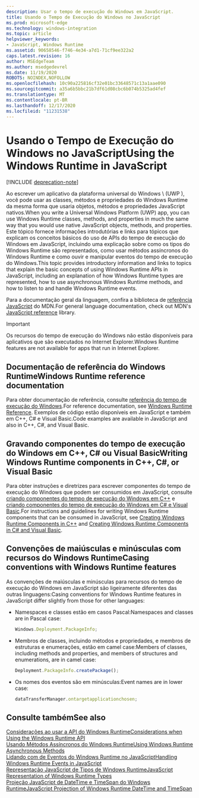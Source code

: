 ```yaml
---
description: Usar o tempo de execução do Windows em JavaScript.
title: Usando o Tempo de Execução do Windows no JavaScript
ms.prod: microsoft-edge
ms.technology: windows-integration
ms.topic: article
helpviewer_keywords:
- JavaScript, Windows Runtime
ms.assetid: 90658546-f746-4e34-a7d1-71cf9ee322a2
caps.latest.revision: 16
author: MSEdgeTeam
ms.author: msedgedevrel
ms.date: 11/19/2020
ROBOTS: NOINDEX,NOFOLLOW
ms.openlocfilehash: 10c90a225816cf32e01bc33648571c13a1aae090
ms.sourcegitcommit: a35a6b5bbc21b7df61d08cbc6b074b5325ad4fef
ms.translationtype: MT
ms.contentlocale: pt-BR
ms.lasthandoff: 12/17/2020
ms.locfileid: "11231538"
---
```

# <span data-ttu-id="c4d71-103">Usando o Tempo de Execução do Windows no JavaScript</span><span class="sxs-lookup"><span data-stu-id="c4d71-103">Using the Windows Runtime in JavaScript</span></span>  

[!INCLUDE [deprecation-note](../includes/legacy-edge-note.md)]  

<span data-ttu-id="c4d71-104">Ao escrever um aplicativo da plataforma universal do Windows \ (UWP \), você pode usar as classes, métodos e propriedades do Windows Runtime da mesma forma que usaria objetos, métodos e propriedades JavaScript nativos.</span><span class="sxs-lookup"><span data-stu-id="c4d71-104">When you write a Universal Windows Platform \(UWP\) app, you can use Windows Runtime classes, methods, and properties in much the same way that you would use native JavaScript objects, methods, and properties.</span></span>  <span data-ttu-id="c4d71-105">Este tópico fornece informações introdutórias e links para tópicos que explicam os conceitos básicos do uso de APIs do tempo de execução do Windows em JavaScript, incluindo uma explicação sobre como os tipos do Windows Runtime são representados, como usar métodos assíncronos do Windows Runtime e como ouvir e manipular eventos do tempo de execução do Windows.</span><span class="sxs-lookup"><span data-stu-id="c4d71-105">This topic provides introductory information and links to topics that explain the basic concepts of using Windows Runtime APIs in JavaScript, including an explanation of how Windows Runtime types are represented, how to use asynchronous Windows Runtime methods, and how to listen to and handle Windows Runtime events.</span></span>  

<span data-ttu-id="c4d71-106">Para a documentação geral da linguagem, confira a biblioteca de [referência JavaScript][MDNJavascriptReference] do MDN.</span><span class="sxs-lookup"><span data-stu-id="c4d71-106">For general language documentation, check out MDN's [JavaScript reference][MDNJavascriptReference] library.</span></span>  

> [!IMPORTANT]
> <span data-ttu-id="c4d71-107">Os recursos do tempo de execução do Windows não estão disponíveis para aplicativos que são executados no Internet Explorer.</span><span class="sxs-lookup"><span data-stu-id="c4d71-107">Windows Runtime features are not available for apps that run in Internet Explorer.</span></span>  

## <span data-ttu-id="c4d71-108">Documentação de referência do Windows Runtime</span><span class="sxs-lookup"><span data-stu-id="c4d71-108">Windows Runtime reference documentation</span></span>  

<span data-ttu-id="c4d71-109">Para obter documentação de referência, consulte [referência do tempo de execução do Windows][UwpApiIndex].</span><span class="sxs-lookup"><span data-stu-id="c4d71-109">For reference documentation, see [Windows Runtime Reference][UwpApiIndex].</span></span>  <span data-ttu-id="c4d71-110">Exemplos de código estão disponíveis em JavaScript e também em C++, C# e Visual Basic.</span><span class="sxs-lookup"><span data-stu-id="c4d71-110">Code examples are available in JavaScript and also in C++, C#, and Visual Basic.</span></span>  

## <span data-ttu-id="c4d71-111">Gravando componentes do tempo de execução do Windows em C++, C# ou Visual Basic</span><span class="sxs-lookup"><span data-stu-id="c4d71-111">Writing Windows Runtime components in C++, C#, or Visual Basic</span></span>  

<span data-ttu-id="c4d71-112">Para obter instruções e diretrizes para escrever componentes do tempo de execução do Windows que podem ser consumidos em JavaScript, consulte [criando componentes do tempo de execução do Windows em C++][WindowsUwpWinrtCpp] e [criando componentes do tempo de execução do Windows em C# e Visual Basic][WindowsUwpWinrtCsharpVb].</span><span class="sxs-lookup"><span data-stu-id="c4d71-112">For instructions and guidelines for writing Windows Runtime components that can be consumed in JavaScript, see [Creating Windows Runtime Components in C++][WindowsUwpWinrtCpp] and [Creating Windows Runtime Components in C# and Visual Basic][WindowsUwpWinrtCsharpVb].</span></span>  

## <span data-ttu-id="c4d71-113">Convenções de maiúsculas e minúsculas com recursos do Windows Runtime</span><span class="sxs-lookup"><span data-stu-id="c4d71-113">Casing conventions with Windows Runtime features</span></span>  

<span data-ttu-id="c4d71-114">As convenções de maiúsculas e minúsculas para recursos do tempo de execução do Windows em JavaScript são ligeiramente diferentes das outras linguagens:</span><span class="sxs-lookup"><span data-stu-id="c4d71-114">Casing conventions for Windows Runtime features in JavaScript differ slightly from those for other languages:</span></span>  

*   <span data-ttu-id="c4d71-115">Namespaces e classes estão em casos Pascal:</span><span class="sxs-lookup"><span data-stu-id="c4d71-115">Namespaces and classes are in Pascal case:</span></span>  
    
    ```javascript
    Windows.Deployment.PackageInfo;
    ```  
    
*   <span data-ttu-id="c4d71-116">Membros de classes, incluindo métodos e propriedades, e membros de estruturas e enumerações, estão em camel case:</span><span class="sxs-lookup"><span data-stu-id="c4d71-116">Members of classes, including methods and properties, and members of structures and enumerations, are in camel case:</span></span>  
    
    ```javascript
    Deployment.PackageInfo.createPackage();
    ```  
    
*   <span data-ttu-id="c4d71-117">Os nomes dos eventos são em minúsculas:</span><span class="sxs-lookup"><span data-stu-id="c4d71-117">Event names are in lower case:</span></span>  
    
    ```javascript
    dataTransferManager.ontargetapplicationchosen;
    ```  

## <span data-ttu-id="c4d71-118">Consulte também</span><span class="sxs-lookup"><span data-stu-id="c4d71-118">See also</span></span>  

[<span data-ttu-id="c4d71-119">Considerações ao usar a API do Windows Runtime</span><span class="sxs-lookup"><span data-stu-id="c4d71-119">Considerations when Using the Windows Runtime API</span></span>][WindowsRuntimeConsiderationsApi]  
[<span data-ttu-id="c4d71-120">Usando Métodos Assíncronos do Windows Runtime</span><span class="sxs-lookup"><span data-stu-id="c4d71-120">Using Windows Runtime Asynchronous Methods</span></span>][WindowsRuntimeAsynchronousMethods]   
[<span data-ttu-id="c4d71-121">Lidando com de Eventos do Windows Runtime no JavaScript</span><span class="sxs-lookup"><span data-stu-id="c4d71-121">Handling Windows Runtime Events in JavaScript</span></span>][WindowsRuntimeEventsJavascript]   
[<span data-ttu-id="c4d71-122">Representação JavaScript de Tipos de Windows Runtime</span><span class="sxs-lookup"><span data-stu-id="c4d71-122">JavaScript Representation of Windows Runtime Types</span></span>][WindowsRuntimeJavascriptTypes]   
[<span data-ttu-id="c4d71-123">Projeção JavaScript de DateTime e TimeSpan do Windows Runtime</span><span class="sxs-lookup"><span data-stu-id="c4d71-123">JavaScript Projection of Windows Runtime DateTime and TimeSpan</span></span>][WindowsRuntimeDatetimeTimespan]  

<!-- links  -->  

[WindowsRuntimeConsiderationsApi]: ./considerations-when-using-the-windows-runtime-api.md "Considerações ao usar a API do tempo de execução do Windows | Documentos da Microsoft"  
[WindowsRuntimeEventsJavascript]: ./handling-windows-runtime-events-in-javascript.md "Manipulando eventos do tempo de execução do Windows em JavaScript | Documentos da Microsoft"  
[WindowsRuntimeJavascriptTypes]: ./javascript-representation-of-windows-runtime-types.md "Representação JavaScript de tipos do Windows Runtime | Documentos da Microsoft"  
[WindowsRuntimeAsynchronousMethods]: ./using-windows-runtime-asynchronous-methods.md "Usando métodos assíncronos do tempo de execução do Windows | Documentos da Microsoft"  
[WindowsRuntimeDatetimeTimespan]: ./windows-runtime-datetime-and-timespan-representations.md "Representações de DateTime e TimeSpan do Windows Runtime | Documentos da Microsoft"  

[UwpApiIndex]: /uwp/api/index "Namespaces UWP do Windows | Documentos da Microsoft"  
[WindowsUwpWinrtCpp]: /windows/uwp/winrt-components/creating-windows-runtime-components-in-cpp "Componentes do tempo de execução do Windows com C++/CX | Documentos da Microsoft"  
[WindowsUwpWinrtCsharpVb]: /windows/uwp/winrt-components/creating-windows-runtime-components-in-csharp-and-visual-basic "Componentes do tempo de execução do Windows com C# e Visual Basic | Documentos da Microsoft"  

[MDNJavascriptReference]: https://developer.mozilla.org/docs/Web/JavaScript/Reference "Referência de JavaScript | MDN"  
